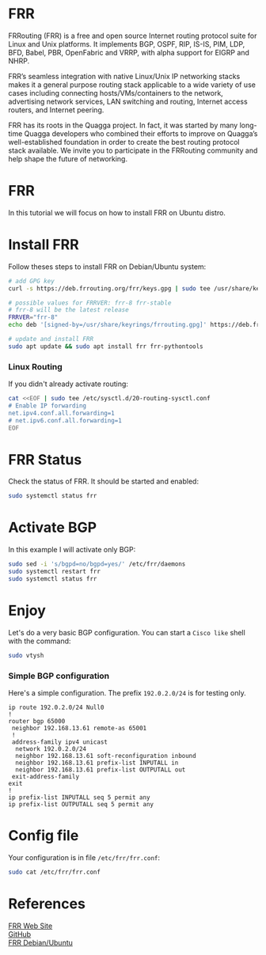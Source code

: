 # FRR
FRRouting (FRR) is a free and open source Internet routing protocol suite for Linux and Unix platforms. It implements BGP, OSPF, RIP, IS-IS, PIM, LDP, BFD, Babel, PBR, OpenFabric and VRRP, with alpha support for EIGRP and NHRP.

FRR’s seamless integration with native Linux/Unix IP networking stacks makes it a general purpose routing stack applicable to a wide variety of use cases including connecting hosts/VMs/containers to the network, advertising network services, LAN switching and routing, Internet access routers, and Internet peering.

FRR has its roots in the Quagga project. In fact, it was started by many long-time Quagga developers who combined their efforts to improve on Quagga’s well-established foundation in order to create the best routing protocol stack available. We invite you to participate in the FRRouting community and help shape the future of networking.

# FRR
In this tutorial we will focus on how to install FRR on Ubuntu distro.

# Install FRR
Follow theses steps to install FRR on Debian/Ubuntu system:
```sh
# add GPG key
curl -s https://deb.frrouting.org/frr/keys.gpg | sudo tee /usr/share/keyrings/frrouting.gpg > /dev/null

# possible values for FRRVER: frr-8 frr-stable
# frr-8 will be the latest release
FRRVER="frr-8"
echo deb '[signed-by=/usr/share/keyrings/frrouting.gpg]' https://deb.frrouting.org/frr $(lsb_release -s -c) $FRRVER | sudo tee -a /etc/apt/sources.list.d/frr.list

# update and install FRR
sudo apt update && sudo apt install frr frr-pythontools
```

### Linux Routing
If you didn't already activate routing:
```sh
cat <<EOF | sudo tee /etc/sysctl.d/20-routing-sysctl.conf
# Enable IP forwarding 
net.ipv4.conf.all.forwarding=1
# net.ipv6.conf.all.forwarding=1
EOF
```

# FRR Status
Check the status of FRR. It should be started and enabled:
```sh
sudo systemctl status frr
```

# Activate BGP
In this example I will activate only BGP:
```sh 
sudo sed -i 's/bgpd=no/bgpd=yes/' /etc/frr/daemons
sudo systemctl restart frr
sudo systemctl status frr
```

# Enjoy
Let's do a very basic BGP configuration. You can start a `Cisco like` shell with the command:
```sh
sudo vtysh 
```

### Simple BGP configuration
Here's a simple configuration. The prefix `192.0.2.0/24` is for testing only.

```
ip route 192.0.2.0/24 Null0
!
router bgp 65000
 neighbor 192.168.13.61 remote-as 65001
 !
 address-family ipv4 unicast
  network 192.0.2.0/24
  neighbor 192.168.13.61 soft-reconfiguration inbound
  neighbor 192.168.13.61 prefix-list INPUTALL in
  neighbor 192.168.13.61 prefix-list OUTPUTALL out
 exit-address-family
exit
!
ip prefix-list INPUTALL seq 5 permit any
ip prefix-list OUTPUTALL seq 5 permit any
```

# Config file
Your configuration is in file `/etc/frr/frr.conf`:
```sh
sudo cat /etc/frr/frr.conf
```

# References
[FRR Web Site](https://frrouting.org/)  
[GitHub](https://github.com/FRRouting/FRR)  
[FRR Debian/Ubuntu](https://deb.frrouting.org/)  
